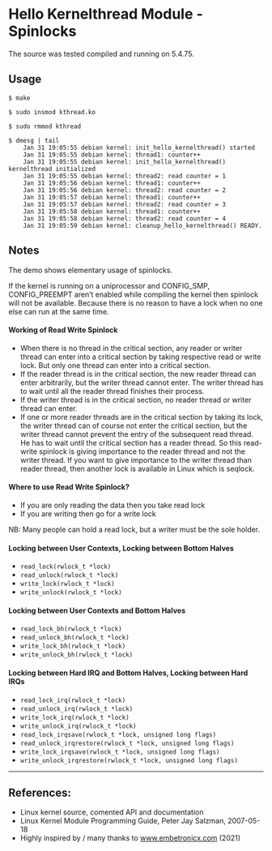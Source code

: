 # Hello Kernelthread Module - Spinlocks

The source was tested compiled and running on 5.4.75.  

## Usage

```
$ make

$ sudo insmod kthread.ko

$ sudo rmmod kthread

$ dmesg | tail
    Jan 31 19:05:55 debian kernel: init_hello_kernelthread() started
    Jan 31 19:05:55 debian kernel: thread1: counter++
    Jan 31 19:05:55 debian kernel: init_hello_kernelthread() kernelthread initialized
    Jan 31 19:05:55 debian kernel: thread2: read counter = 1
    Jan 31 19:05:56 debian kernel: thread1: counter++
    Jan 31 19:05:56 debian kernel: thread2: read counter = 2
    Jan 31 19:05:57 debian kernel: thread1: counter++
    Jan 31 19:05:57 debian kernel: thread2: read counter = 3
    Jan 31 19:05:58 debian kernel: thread1: counter++
    Jan 31 19:05:58 debian kernel: thread2: read counter = 4
    Jan 31 19:05:59 debian kernel: cleanup_hello_kernelthread() READY.
```

## Notes

The demo shows elementary usage of spinlocks.  

If the kernel is running on a uniprocessor and CONFIG_SMP, CONFIG_PREEMPT aren’t enabled while compiling the kernel then spinlock will not be available. Because there is no reason to have a lock when no one else can run at the same time.  

#### Working of Read Write Spinlock

 * When there is no thread in the critical section, any reader or writer thread can enter into a critical section by taking respective read or write lock. But only one thread can enter into a critical section.  
 * If the reader thread is in the critical section, the new reader thread can enter arbitrarily, but the writer thread cannot enter. The writer thread has to wait until all the reader thread finishes their process.
 * If the writer thread is in the critical section, no reader thread or writer thread can enter.
 * If one or more reader threads are in the critical section by taking its lock, the writer thread can of course not enter the critical section, but the writer thread cannot prevent the entry of the subsequent read thread. He has to wait until the critical section has a reader thread. So this read-write spinlock is giving importance to the reader thread and not the writer thread. If you want to give importance to the writer thread than reader thread, then another lock is available in Linux which is seqlock.

#### Where to use Read Write Spinlock?

 * If you are only reading the data then you take read lock
 * If you are writing then go for a write lock

NB: Many people can hold a read lock, but a writer must be the sole holder.  

#### Locking between User Contexts, Locking between Bottom Halves

 * ``read_lock(rwlock_t *lock)``
 * ``read_unlock(rwlock_t *lock)``
 * ``write_lock(rwlock_t *lock)``
 * ``write_unlock(rwlock_t *lock)``

#### Locking between User Contexts and Bottom Halves

 * ``read_lock_bh(rwlock_t *lock)``
 * ``read_unlock_bh(rwlock_t *lock)``
 * ``write_lock_bh(rwlock_t *lock)``
 * ``write_unlock_bh(rwlock_t *lock)``

#### Locking between Hard IRQ and Bottom Halves, Locking between Hard IRQs

 * ``read_lock_irq(rwlock_t *lock)``
 * ``read_unlock_irq(rwlock_t *lock)``
 * ``write_lock_irq(rwlock_t *lock)``
 * ``write_unlock_irq(rwlock_t *lock)``
 * ``read_lock_irqsave(rwlock_t *lock, unsigned long flags)``
 * ``read_unlock_irqrestore(rwlock_t *lock, unsigned long flags)``
 * ``write_lock_irqsave(rwlock_t *lock, unsigned long flags)``
 * ``write_unlock_irqrestore(rwlock_t *lock, unsigned long flags)``

---

## References:
 * Linux kernel source, comented API and documentation
 * Linux Kernel Module Programming Guide, Peter Jay Salzman, 2007-05-18
 * Highly inspired by / many thanks to www.embetronicx.com (2021)
